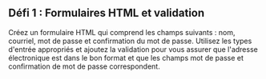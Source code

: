 ## Défi 1 : Formulaires HTML et validation

Créez un formulaire HTML qui comprend les champs suivants : nom, courriel, mot de passe et confirmation du mot de passe. Utilisez les types d'entrée appropriés et ajoutez la validation pour vous assurer que l'adresse électronique est dans le bon format et que les champs mot de passe et confirmation de mot de passe correspondent.